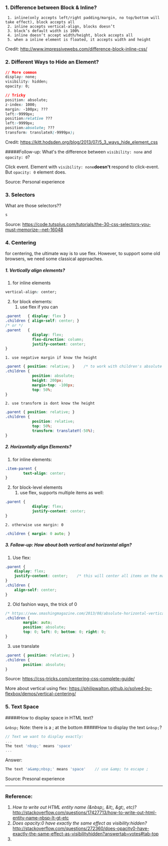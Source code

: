 ### 1. Difference between Block & Inline?
```
 1. inline(only accepts left/right padding/margin, no top/bottom will take effect), block accepts all
 2. inline accepts vertical-align, blocks doesn’t
 3. block’s default width is 100%
 4. inline doesn’t accept width/height, block accepts all
 5. when a inline element is floated, it accepts width and height
```
Credit:
http://www.impressivewebs.com/difference-block-inline-css/

### 2. Different Ways to Hide an Element?

```css
// More common
display: none;
visibility: hidden;
opacity: 0;

// Tricky
position: absolute;
z-index: 1000;
margin: -100px; ???
left:-9999px;
position:relative ???
left:-9999px;
position:absolute; ???
transform: translateX(-9999px);
```
Credit: https://kitt.hodsden.org/blog/2013/07/5_3_ways_hide_element_css

#####Follow-up: What's the difference between `visibility: none` and `opacity: 0`?

Click event. Element with `visibility: none`**doesn't** respond to click-event. But `opacity: 0` element does.

Source: Personal experience

### 3. Selectors
What are those selectors??
```css
s
```
Source: https://code.tutsplus.com/tutorials/the-30-css-selectors-you-must-memorize--net-16048

### 4. Centering
for centering, the ultimate way is to use flex. However, to support some old browsers, we need some classical approaches.

##### 1. Vertically align elements?
1. for inline elements
```css
vertical-align: center;
```
2. for block elements:
    1. use flex if you can
```css
.parent   { display: flex }
.children { align-self: center; }
/* or */
.parent   {
            display: flex;
            flex-direction: column;
            justify-content: center;
}
```
    1. use negative margin if know the height
```css
.parent { position: relative; }    /* to work with children's absolute position */
.children {
            position: absolute;
            height: 200px;
            margin-top: -100px;
            top: 50%;
}
```
    2. use transform is dont know the height
```css
.parent { position: relative; }
.children {
            position: relative;
            top: 50%;
            transform: translateY(-50%);
}
```

##### 2. Horizontally align Elements?
1. for inline elements:
```css
.item-parent {
        text-align: center;
}
```
2. for block-level elements
    1. use flex, supports multiple items as well:
```css
.parent {
            display: flex;
            justify-content: center;
}
```
    2. otherwise use margin: 0
```css
.children { margin: 0 auto; }
```

##### 3. Follow-up: How about both vertical and horizontal align?

1. Use flex:
```css
.parent {
    display: flex;
    justify-content: center;    /* this will center all items on the main axis */
}
.children {
    align-self: center;
}
```
2. Old fashion ways, the trick of 0
```css
/* https://www.smashingmagazine.com/2013/08/absolute-horizontal-vertical-centering-css/ */
.children {
        margin: auto;
        position: absolute;
        top: 0; left: 0; bottom: 0; right: 0;
}
```
3. use translate
```css
.parent { position: relative; }
.children {
        position: absolute;
}
```

Source: https://css-tricks.com/centering-css-complete-guide/

More about vertical using flex: https://philipwalton.github.io/solved-by-flexbox/demos/vertical-centering/
### 5. Text Space

#####How to display space in HTML text? 

`&nbsp;`
Note: there is a ; at the bottom
#####How to display the text `&nbsp;`?

```js
// Text we want to display exactly:
...
The text 'nbsp;' means 'space'
...
```
Answer:
```js
The text 'a&amp;nbsp;' means 'space'    // use &amp; to escape ;
```
Source: Presonal experience

---
### Reference:
1. _How to write out HTML entity name (&amp;nbsp;, &amp;lt;, &amp;gt;, etc)?_ http://stackoverflow.com/questions/17427713/how-to-write-out-html-entity-name-nbsp-lt-gt-etc
2. _Does opacity:0 have exactly the same effect as visibility:hidden?_ http://stackoverflow.com/questions/272360/does-opacity0-have-exactly-the-same-effect-as-visibilityhidden?answertab=votes#tab-top
3. 